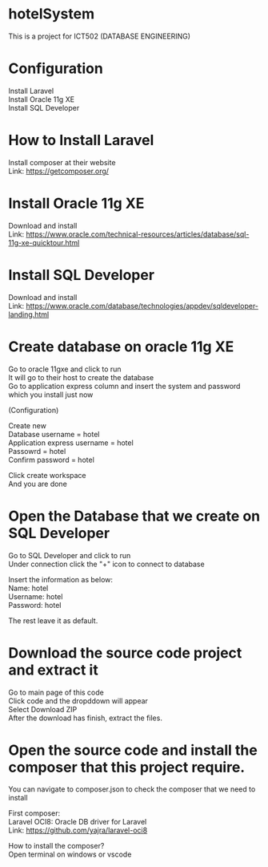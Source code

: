 # hotelSystem

This is a project for ICT502 (DATABASE ENGINEERING)

# Configuration

Install Laravel <br />
Install Oracle 11g XE <br />
Install SQL Developer <br />

# How to Install Laravel 

Install composer at their website <br />
Link: https://getcomposer.org/ <br />

# Install Oracle 11g XE 

Download and install <br />
Link: https://www.oracle.com/technical-resources/articles/database/sql-11g-xe-quicktour.html <br />


# Install SQL Developer

Download and install <br />
Link: https://www.oracle.com/database/technologies/appdev/sqldeveloper-landing.html <br />


# Create database on oracle 11g XE

Go to oracle 11gxe and click to run <br />
It will go to their host to create the database <br />
Go to application express column and insert the system and password which you install just now <br />

(Configuration) <br />

Create new <br />
Database username = hotel <br />
Application express username = hotel <br />
Passowrd = hotel <br />
Confirm password = hotel <br />

Click create workspace <br />
And you are done <br />

# Open the Database that we create on SQL Developer

Go to SQL Developer and click to run <br />
Under connection click the "+" icon to connect to database <br />

Insert the information as below: <br />
Name: hotel <br />
Username: hotel <br />
Password: hotel <br />

The rest leave it as default. <br />

# Download the source code project and extract it

Go to main page of this code <br />
Click code and the dropddown will appear <br />
Select Download ZIP <br />
After the download has finish, extract the files.

# Open the source code and install the composer that this project require.

You can navigate to composer.json to check the composer that we need to install<br />

First composer:<br />
Laravel OCI8: Oracle DB driver for Laravel<br />
Link: https://github.com/yajra/laravel-oci8<br />

How to install the composer?<br />
Open terminal on windows or vscode<br />







